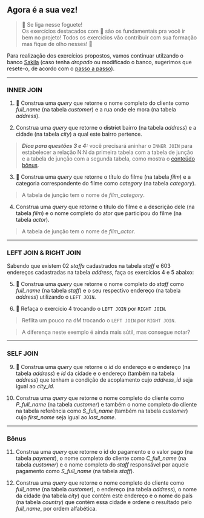 ## Agora é a sua vez!

> 🚀 Se liga nesse foguete!  
> Os exercícios destacados com 🚀 são os fundamentais pra você ir bem no projeto! Todos os exercícios vão contribuir com sua formação mas fique de olho nesses! 👀  

Para realização dos exercícios propostos, vamos continuar utilzando o banco [Sakila](https://assets.app.betrybe.com/back-end/sakila-1ae15ae82697888c35bf1f1c8acbf755.sql) (caso tenha *dropado* ou modificado o banco, sugerimos que resete-o, de acordo com o [passo a passo](https://app.betrybe.com/course/back-end/introducao-a-sql/banco-de-dados-sql/f6f10a97-533d-4476-879d-b45cdf5d1b75/conteudos/25b91548-fe8b-4f2d-8e93-1ceda58bfb7c/restaurando-o-banco-de-dados-de-pratica-sakila/11d48bb2-9ba8-461b-8f75-e1b517b796db?use_case=side_bar)).

---

### INNER JOIN

1. 🚀 Construa uma *query* que retorne o nome completo do cliente como *full_name* (na tabela *customer*) e a rua onde ele mora (na tabela *address*).

2. Construa uma *query* que retorne o ~~district~~ bairro (na tabela *address*) e a cidade (na tabela *city*) a qual este bairro pertence.  

> ***Dica para questões 3 e 4:*** você precisará aninhar o ``INNER JOIN`` para estabelecer a relação N:N da primeira tabela com a tabela de junção e a tabela de junção com a segunda tabela, como mostra o [conteúdo bônus](https://link_para_conteúdo_bônus.com.br).

3. 🚀 Construa uma *query* que retorne o título do filme (na tabela *film*) e a categoria correspondente do filme como *category* (na tabela *category*).

> A tabela de junção tem o nome de *film_category*.

4. Construa uma *query* que retorne o título do filme e a descrição dele (na tabela *film*) e o nome completo do ator que participou do filme (na tabela *actor*).

> A tabela de junção tem o nome de *film_actor*.

---

### LEFT JOIN & RIGHT JOIN

Sabendo que existem 02 *staffs* cadastrados na tabela *staff* e 603 endereços cadastradas na tabela *address*, faça os exercícios 4 e 5 abaixo:

5. 🚀 Construa uma *query* que retorne o nome completo do *staff* como *full_name* (na tabela *staff*) e o seu respectivo endereço (na tabela *address*) utilizando o ``LEFT JOIN``.

6. 🚀 Refaça o exercício 4 trocando o ``LEFT JOIN`` por ``RIGHT JOIN``.

> Reflita um pouco na dM trocando o ``LEFT JOIN`` por ``RIGHT JOIN``.

> A diferença neste exemplo é ainda mais sútil, mas consegue notar? 

---

### SELF JOIN

9. 🚀 Construa uma *query* que retorne o *id* do endereço e o endereço (na tabela *address*) e *id* da cidade e o endereço (também na tabela *address*) que tenham a condição de acoplamento cujo *address_id* seja igual ao *city_id*.

10. Construa uma *query* que retorne o nome completo do cliente como *P_full_name* (na tabela *customer*) e também o nome completo do cliente na tabela referência como *S_full_name* (também na tabela *customer*) cujo *first_name* seja igual ao *last_name*.  

--- 

### Bônus

11. Construa uma *query* que retorne o id do pagamento e o valor pago (na tabela *payment*), o nome completo do cliente como *C_full_name* (na tabela *customer*) e o nome completo do *staff* responsável por aquele pagamento como *S_full_name* (na tabela *staff*).

12. Construa uma *query* que retorne o nome completo do cliente como *full_name* (na tabela *customer*), o endereço (na tabela *address*), o nome da cidade (na tabela *city*) que contém este endereço e o nome do país (na tabela *country*) que contém essa cidade e ordene o resultado pelo *full_name*, por ordem alfabética.